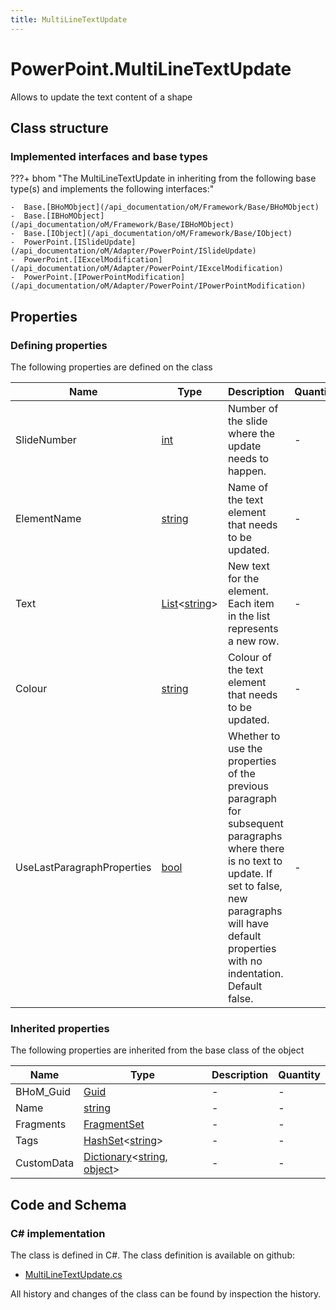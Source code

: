 ```yaml
---
title: MultiLineTextUpdate
---
```


# PowerPoint.MultiLineTextUpdate

Allows to update the text content of a shape

## Class structure

### Implemented interfaces and base types

???+ bhom "The MultiLineTextUpdate in inheriting from the following base type(s) and implements the following interfaces:"

    -  Base.[BHoMObject](/api_documentation/oM/Framework/Base/BHoMObject)
    -  Base.[IBHoMObject](/api_documentation/oM/Framework/Base/IBHoMObject)
    -  Base.[IObject](/api_documentation/oM/Framework/Base/IObject)
    -  PowerPoint.[ISlideUpdate](/api_documentation/oM/Adapter/PowerPoint/ISlideUpdate)
    -  PowerPoint.[IExcelModification](/api_documentation/oM/Adapter/PowerPoint/IExcelModification)
    -  PowerPoint.[IPowerPointModification](/api_documentation/oM/Adapter/PowerPoint/IPowerPointModification)


## Properties



### Defining properties

The following properties are defined on the class

| Name             | Type             | Description      | Quantity         |
|------------------|------------------|------------------|------------------|
| SlideNumber | [int](https://learn.microsoft.com/en-us/dotnet/api/System.Int32?view=netstandard-2.0) | Number of the slide where the update needs to happen. | - |
| ElementName | [string](https://learn.microsoft.com/en-us/dotnet/api/System.String?view=netstandard-2.0) | Name of the text element that needs to be updated. | - |
| Text | [List](https://learn.microsoft.com/en-us/dotnet/api/System.Collections.Generic.List-1?view=netstandard-2.0)&lt;[string](https://learn.microsoft.com/en-us/dotnet/api/System.String?view=netstandard-2.0)&gt; | New text for the element. Each item in the list represents a new row. | - |
| Colour | [string](https://learn.microsoft.com/en-us/dotnet/api/System.String?view=netstandard-2.0) | Colour of the text element that needs to be updated. | - |
| UseLastParagraphProperties | [bool](https://learn.microsoft.com/en-us/dotnet/api/System.Boolean?view=netstandard-2.0) | Whether to use the properties of the previous paragraph for subsequent paragraphs where there is no text to update. If set to false, new paragraphs will have default properties with no indentation. Default false. | - |


### Inherited properties
The following properties are inherited from the base class of the object

| Name             | Type             | Description      | Quantity         |
|------------------|------------------|------------------|------------------|
| BHoM_Guid | [Guid](https://learn.microsoft.com/en-us/dotnet/api/System.Guid?view=netstandard-2.0) | - | - |
| Name | [string](https://learn.microsoft.com/en-us/dotnet/api/System.String?view=netstandard-2.0) | - | - |
| Fragments | [FragmentSet](/api_documentation/oM/Framework/Base/FragmentSet) | - | - |
| Tags | [HashSet](https://learn.microsoft.com/en-us/dotnet/api/System.Collections.Generic.HashSet-1?view=netstandard-2.0)&lt;[string](https://learn.microsoft.com/en-us/dotnet/api/System.String?view=netstandard-2.0)&gt; | - | - |
| CustomData | [Dictionary](https://learn.microsoft.com/en-us/dotnet/api/System.Collections.Generic.Dictionary-2?view=netstandard-2.0)&lt;[string](https://learn.microsoft.com/en-us/dotnet/api/System.String?view=netstandard-2.0), [object](https://learn.microsoft.com/en-us/dotnet/api/System.Object?view=netstandard-2.0)&gt; | - | - |


## Code and Schema

### C# implementation

The class is defined in C#. The class definition is available on github:

- [MultiLineTextUpdate.cs](https://github.com/BHoM/PowerPoint_Toolkit/blob/develop/PowerPoint_oM/Update/MultiLineTextUpdate.cs)

All history and changes of the class can be found by inspection the history.
